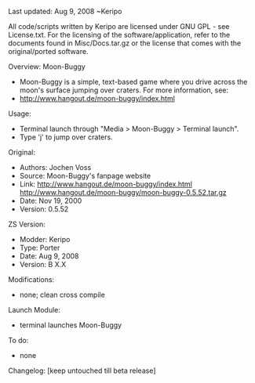 Last updated: Aug 9, 2008
~Keripo

All code/scripts written by Keripo are licensed under
GNU GPL - see License.txt. For the licensing of the
software/application, refer to the documents found in
Misc/Docs.tar.gz or the license that comes with the
original/ported software.

Overview:
Moon-Buggy
- Moon-Buggy is a simple, text-based game where you
  drive across the moon's surface jumping over craters.
For more information, see:
- http://www.hangout.de/moon-buggy/index.html

Usage:
- Terminal launch through
  "Media > Moon-Buggy > Terminal launch".
- Type 'j' to jump over craters.


Original:
- Authors: Jochen Voss
- Source: Moon-Buggy's fanpage website
- Link:
  http://www.hangout.de/moon-buggy/index.html
  http://www.hangout.de/moon-buggy/moon-buggy-0.5.52.tar.gz
- Date: Nov 19, 2000
- Version: 0.5.52

ZS Version:
- Modder: Keripo
- Type: Porter
- Date: Aug 9, 2008
- Version: B X.X

Modifications:
- none; clean cross compile

Launch Module:
- terminal launches Moon-Buggy

To do:
- none

Changelog:
[keep untouched till beta release]
